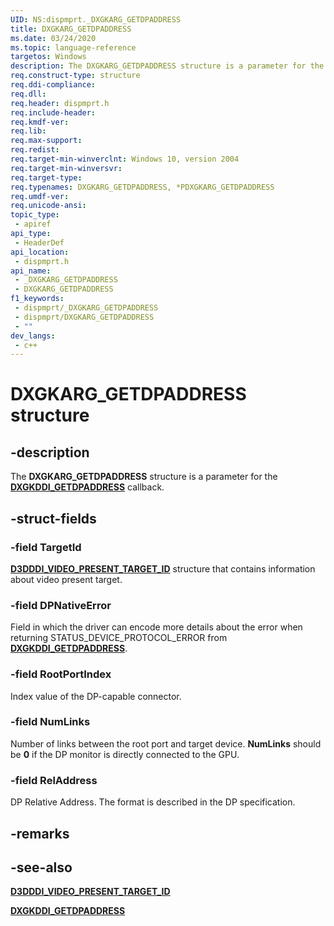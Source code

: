 ```yaml
---
UID: NS:dispmprt._DXGKARG_GETDPADDRESS
title: DXGKARG_GETDPADDRESS
ms.date: 03/24/2020
ms.topic: language-reference
targetos: Windows
description: The DXGKARG_GETDPADDRESS structure is a parameter for the DXGKDDI_GETDPADDRESS callback.
req.construct-type: structure
req.ddi-compliance: 
req.dll: 
req.header: dispmprt.h
req.include-header: 
req.kmdf-ver: 
req.lib: 
req.max-support: 
req.redist: 
req.target-min-winverclnt: Windows 10, version 2004
req.target-min-winversvr: 
req.target-type: 
req.typenames: DXGKARG_GETDPADDRESS, *PDXGKARG_GETDPADDRESS
req.umdf-ver: 
req.unicode-ansi: 
topic_type:
 - apiref
api_type:
 - HeaderDef
api_location:
 - dispmprt.h
api_name:
 - _DXGKARG_GETDPADDRESS
 - DXGKARG_GETDPADDRESS
f1_keywords:
 - dispmprt/_DXGKARG_GETDPADDRESS
 - dispmprt/DXGKARG_GETDPADDRESS
 - ""
dev_langs:
 - c++
---
```


# DXGKARG_GETDPADDRESS structure

## -description

The **DXGKARG_GETDPADDRESS** structure is a parameter for the [**DXGKDDI_GETDPADDRESS**](nc-dispmprt-dxgkddi_getdpaddress.md) callback.

## -struct-fields

### -field TargetId

[**D3DDDI_VIDEO_PRESENT_TARGET_ID**](https://docs.microsoft.com/windows-hardware/drivers/ddi/d3dkmdt/ns-d3dkmdt-_d3dkmdt_video_present_target) structure that contains information about video present target.

### -field DPNativeError

Field in which the driver can encode more details about the error when returning STATUS_DEVICE_PROTOCOL_ERROR from [**DXGKDDI_GETDPADDRESS**](nc-dispmprt-dxgkddi_getdpaddress.md).  

### -field RootPortIndex

Index value of the DP-capable connector.

### -field NumLinks

Number of links between the root port and target device. **NumLinks** should be **0** if the DP monitor is directly connected to the GPU.

### -field RelAddress

DP Relative Address. The format is described in the DP specification.

## -remarks

## -see-also

[**D3DDDI_VIDEO_PRESENT_TARGET_ID**](https://docs.microsoft.com/windows-hardware/drivers/ddi/d3dkmdt/ns-d3dkmdt-_d3dkmdt_video_present_target)

[**DXGKDDI_GETDPADDRESS**](nc-dispmprt-dxgkddi_getdpaddress.md)
